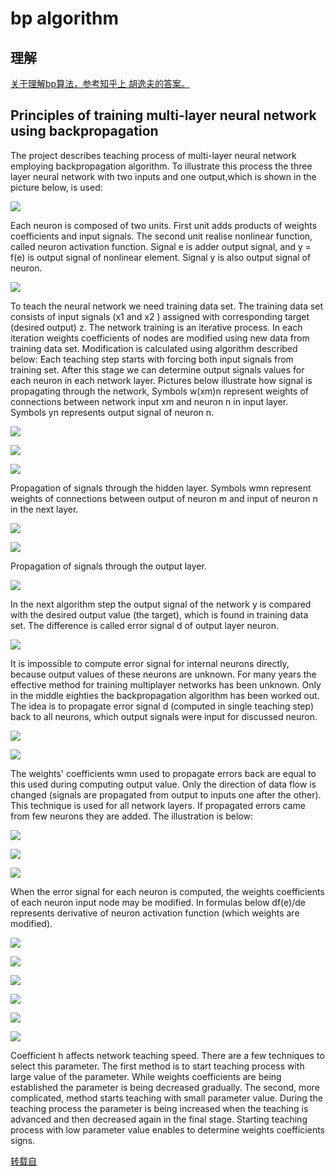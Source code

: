 # bp algorithm
## 理解

[关于理解bp算法，参考知乎上
胡逸夫的答案。](https://www.zhihu.com/question/27239198)


## Principles of training multi-layer neural network using backpropagation
The project describes teaching process of multi-layer neural network employing backpropagation algorithm. To illustrate this process the three layer neural network with two inputs and one output,which is shown in the picture below, is used:

![](https://github.com/bobkentt/deep-learning-note/blob/master/pic/img01.jpg)

Each neuron is composed of two units. First unit adds products of weights coefficients and input signals. The second unit realise nonlinear function, called neuron activation function. Signal e is adder output signal, and y = f(e) is output signal of nonlinear element. Signal y is also output signal of neuron.

![](https://github.com/bobkentt/deep-learning-note/blob/master/pic/img01b.jpg)


To teach the neural network we need training data set. The training data set consists of input signals (x1 and x2 ) assigned with corresponding target (desired output) z. The network training is an iterative process. In each iteration weights coefficients of nodes are modified using new data from training data set. Modification is calculated using algorithm described below: Each teaching step starts with forcing both input signals from training set. After this stage we can determine output signals values for each neuron in each network layer. Pictures below illustrate how signal is propagating through the network, Symbols w(xm)n represent weights of connections between network input xm and neuron n in input layer. Symbols yn represents output signal of neuron n.

![](https://github.com/bobkentt/deep-learning-note/blob/master/pic/img02.jpg)

![](https://github.com/bobkentt/deep-learning-note/blob/master/pic/img03.jpg)

![](https://github.com/bobkentt/deep-learning-note/blob/master/pic/img04.jpg)

Propagation of signals through the hidden layer. Symbols wmn represent weights of connections between output of neuron m and input of neuron n in the next layer.

![](https://github.com/bobkentt/deep-learning-note/blob/master/pic/img05.jpg)

![](https://github.com/bobkentt/deep-learning-note/blob/master/pic/img06.jpg)

Propagation of signals through the output layer.

![](https://github.com/bobkentt/deep-learning-note/blob/master/pic/img07.jpg)


In the next algorithm step the output signal of the network y is compared with the desired output value (the target), which is found in training data set. The difference is called error signal d of output layer neuron.

![](https://github.com/bobkentt/deep-learning-note/blob/master/pic/img08.jpg)

It is impossible to compute error signal for internal neurons directly, because output values of these neurons are unknown. For many years the effective method for training multiplayer networks has been unknown. Only in the middle eighties the backpropagation algorithm has been worked out. The idea is to propagate error signal d (computed in single teaching step) back to all neurons, which output signals were input for discussed neuron.

![](https://github.com/bobkentt/deep-learning-note/blob/master/pic/img09.jpg)

![](https://github.com/bobkentt/deep-learning-note/blob/master/pic/img10.jpg)

The weights' coefficients wmn used to propagate errors back are equal to this used during computing output value. Only the direction of data flow is changed (signals are propagated from output to inputs one after the other). This technique is used for all network layers. If propagated errors came from few neurons they are added. The illustration is below:

![](https://github.com/bobkentt/deep-learning-note/blob/master/pic/img11.jpg)

![](https://github.com/bobkentt/deep-learning-note/blob/master/pic/img12.jpg)

![](https://github.com/bobkentt/deep-learning-note/blob/master/pic/img13.jpg)


When the error signal for each neuron is computed, the weights coefficients of each neuron input node may be modified. In formulas below df(e)/de represents derivative of neuron activation function (which weights are modified).

![](https://github.com/bobkentt/deep-learning-note/blob/master/pic/img14.jpg)

![](https://github.com/bobkentt/deep-learning-note/blob/master/pic/img15.jpg)

![](https://github.com/bobkentt/deep-learning-note/blob/master/pic/img16.jpg)

![](https://github.com/bobkentt/deep-learning-note/blob/master/pic/img17.jpg)

![](https://github.com/bobkentt/deep-learning-note/blob/master/pic/img18.jpg)

![](https://github.com/bobkentt/deep-learning-note/blob/master/pic/img19.jpg)

Coefficient h affects network teaching speed. There are a few techniques to select this parameter. The first method is to start teaching process with large value of the parameter. While weights coefficients are being established the parameter is being decreased gradually. The second, more complicated, method starts teaching with small parameter value. During the teaching process the parameter is being increased when the teaching is advanced and then decreased again in the final stage. Starting teaching process with low parameter value enables to determine weights coefficients signs.

[转载自](http://galaxy.agh.edu.pl/~vlsi/AI/backp_t_en/backprop.html)
